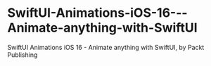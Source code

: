 


# SwiftUI-Animations-iOS-16---Animate-anything-with-SwiftUI
SwiftUI Animations iOS 16 - Animate anything with SwiftUI, by Packt Publishing
